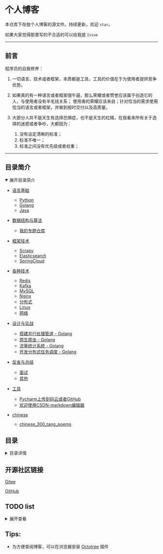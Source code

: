 # 个人博客

本仓库下存放个人博客的源文件。持续更新，欢迎 `star`。

如果大家觉得那里写的不合适的可以给我提 `Issue`

---

## 前言

程序员的自我修养：

1. 一切语言、技术或者框架，本质都是工具，工具的价值在于为使用者提供竞争优势。

2. 如果真的有一种语言或者框架很牛逼，那么荣耀或者赞誉应该属于创造它的人，与使用者没有半毛钱关系；
使用者的荣耀应该来自；针对恰当的需求使用恰当的语言或者框架，并做到按时交付以及高质量。

3. 大部分人并不是天生有选择恐惧症，也不是天生的杠精，在我看来所有关于选择的迷惑或者争吵，大都因为：
    1. 没有设定清晰的标准；  
    2. 标准不唯一；  
    3. 标准之间没有优先级或者权重；  

---

## 目录简介

<details open>
<summary>展开目录简介</summary>

- [语言基础](./contents/basic.md)
    - [Python](./contents/basic.md#python)
    - [Golang](./contents/basic.md#golang)
    - [Java](./contents/basic.md#java)

- [数据结构与算法](./contents/algorithm.md)
    - [我的专题仓库](./contents/algorithm.md#我的专题仓库helloalgorithm有介绍点击这里)

- [框架技术](./contents/framework.md)
    - [Scrapy](./contents/framework.md#scrapy)
    - [Elasticsearch](./contents/framework.md#elasticsearch)
    - [SpringCloud](./contents/framework.md#springcloud)
    
- [各种技术](./contents/misc.md)
    - [Redis](./contents/misc.md#redis)
    - [Kafka](./contents/misc.md#kafka)
    - [MySQL](./contents/misc.md#mysql)
    - [Nginx](./contents/misc.md#nginx)
    - [分布式](./contents/misc.md#分布式)
    - [Linux](./contents/misc.md#linux)
    - [网络](./contents/misc.md#网络)

- [设计与实战](./contents/design.md)
    - [搭建并行处理管道 - Golang](./contents/design.md#搭建并行处理管道---golang)
    - [原生爬虫 - Golang](./contents/design.md#原生爬虫---golang)
    - [流量统计系统 - Golang](./contents/design.md#流量统计系统---golang)
    - [开发分布式任务调度 - Golang](./contents/design.md#开发分布式任务调度---golang)

- [反省与总结](./contents/reflection_and_summary.md)
    - [面试](./contents/reflection_and_summary.md#面试)
    - [其他](./contents/reflection_and_summary.md#其他)

- [工具](./contents/tools.md)
    - [Pycharm上传到码云或者GitHub](./contents/tools.md#pycharm上传到码云或者github)
    - [欢迎使用CSDN-markdown编辑器](./contents/tools.md#欢迎使用csdn-markdown编辑器)

- [chinese](./contents/chinese.md)
    - [chinese_300_tang_poems](./contents/chinese.md#chinese_300_tang_poems)

</details>


## 目录

<details>
<summary>目录详情</summary>

#### 【语言基础】

- ##### Python
    - 基础知识
        - [变量对象和引用](./basic/python/basic/变量对象和引用.md)
        - [Python学习之Queue](./basic/python/basic/Python学习之Queue.md)
        - [Python中的作用域及global用法](./basic/python/basic/Python中的作用域及global用法.md)
    - Requests 库
        - [Requests模块学习之一-发送请求](./basic/python/requests/Python学习之Requests模块学习之一-发送请求.md)
        - [Requests模块学习之二-处理响应](./basic/python/requests/Python学习之Requests模块学习之二-处理响应.md)
        - [Requests模块学习之三-进阶话题](./basic/python/requests/Python学习之Requests模块学习之三-进阶话题.md)
    - 并发
        - [Python_多进程_进程池](./basic/python/concurrency/Python_多进程_进程池.md)
        - [Python之路_异步IO_队列_缓存](./basic/python/concurrency/Python_多进程_进程池.md)
        - [Python之路_进程_线程](./basic/python/concurrency/Python_多进程_进程池.md)

- ##### Golang
    - [用 golang 实现 nginx 反向代理及负载均衡](./basic/golang/用go实现nginx反向代理及负载均衡.md)
    
- ##### Java
    - Pending

#### 【数据结构与算法】

- ##### 我的专题仓库「HelloAlgorithm」有介绍：[点击这里](https://github.com/hackfengJam/HelloAlgorithm)

#### 【框架技术】

- ##### Scrapy
    - [Scrapy - 第一步框架原理](./framework/scrapy/第一步Scrapy框架原理.md)
- ##### Elasticsearch
    - [Elasticsearch - 介绍及开发环境搭建](./framework/elasticsearch/Elasticsearch环境搭建.md)
    - [Elasticsearch - 搜索引擎_pending](./framework/elasticsearch/搜索引擎_Elasticsearch_pending.md)
- ##### SpringCloud
    - [Eureka 的介绍](tech/springcloud/Eureka介绍.md)
    - [Eureka Server 和 Client 之间的信息维护（注册和续约）](tech/springcloud/Eureka_Server_和_Client_之间的信息维护（注册和续约）.md)
    - [Zuul 的介绍](tech/springcloud/Zuul介绍.md)

#### 【各种技术】

- ##### Redis
    - [Redis的正确打开方式](./tech/redis/Redis的正确打开方式.md)
    - [高并发情况下Redis做缓存的一系列问题_pending](./tech/redis/高并发情况下Redis做缓存的一系列问题_pending.md)
    - [Redis Pipeline 及 主从同步](./tech/redis/redis_pipeline_and_sync_master_slaver.md)
- ##### Kafka
    - [初识kafka_pending](tech/kafka/初识kafka_pending.md)
- ##### MySQL
    - [数据库优化 - 索引优化](tech/mysql/数据库优化——索引优化.md)
    - [Mysql大表处理_pending](tech/mysql/Mysql大表处理_pending.md)
    - [数据库 - 如何设计一个关系型数据库](tech/mysql/数据库——1_数据库架构.md)
    - [数据库 - 索引管理](tech/mysql/数据库——2_索引管理.md)
    - [数据库 - 锁管理](tech/mysql/数据库——3_锁管理.md)
- ##### Nginx
    - [nginx - 使用之总体简介](tech/nginx/nginx使用之总体简介.md)
    - [nginx - 使用之配置文件的组成及主配置段的指令之一](tech/nginx/nginx使用之配置文件的组成及主配置段的指令之一.md)
    - [nginx - 使用之配置文件的组成及主配置段的指令之二](tech/nginx/nginx使用之配置文件的组成及主配置段的指令之二.md)
- ##### 分布式
    - [分布式id生成算法 - SnowFlake](tech/distributed/algo/分布式id生成算法SnowFlake.md)
    - Raft
        - [Raft 领导选举](tech/distributed/raft/raft_leader_election.md)
        - [Raft 一致性算法](tech/distributed/raft/raft_consensus_algorithm.md)
        - [Raft 日志复制](tech/distributed/raft/raft_log_replication.md)
    - Celery
        - [Celery 的正确打开方式 - 结合「官方文档」及「实际用例」了解 Celery](tech/distributed/celery/celery_opens_correct_way.md)「**关键词：分布式任务队列；Celery**」
    - etcd
        - [什么是 etcd?](tech/distributed/etcd/etcd_study_1_what_is_etcd.md)
        - [etcd 功能与原理](tech/distributed/etcd/etcd_function_and_principle.md)
        - [Golang 操作 etcd（上）](tech/distributed/etcd/etcd_usage_golang_1.md)
        - [Golang 操作 etcd（下）](tech/distributed/etcd/etcd_usage_golang_2.md)
- ##### Linux
    - [Linux - find、grep、awk、sed 常用命令](./tech/linux/Linux.md)
    - [select、poll、epoll](./tech/linux/select_poll_epoll.md)
    - [零拷贝 - NIO](./tech/linux/零拷贝_NIO.md)
- ##### 网络
    - [TCP 三次握手、四次挥手详解](./tech/network/tcp.md)
    - [HTTP 与 HTTPS 详解与区别](./tech/network/http与https.md)
    - [HTTPS 如何做到安全](./tech/network/https.md)
- ##### 架构
    - [Git workflow](./tech/architecture/git_workflow.md)
    - [你的项目应该如何分层？](./tech/architecture/how_should_your_project_be_stratified.md)
    - [什么是扇入和扇出？](./tech/architecture/fanout_and_fanin.md)

#### 【设计与实战】

- ##### [搭建并行处理管道 - Golang](./design/golang_pipeline/golang_pipeline.md)
- ##### [原生爬虫 - Golang](./design/golang_crawler/golang_crawler.md)
- ##### [流量统计系统 - Golang](./design/golang_analysis/golang_analysis.md)
- ##### [开发分布式任务调度 - Golang](./design/golang_crontab/golang_crontab.md)
- ##### [微信抢红包功能设计 - Golang](./design/red_envelope/red_envelope.md)

    
#### 【反省与总结】

- ##### 面试
    - [Python面试题精选](./reflection_and_summary/interview/Python面试题精选.md)
    - [面试-复习](./reflection_and_summary/interview/面试-复习.md)
    - [某不知名小厂面经](./reflection_and_summary/interview/某不知名小厂面经.md)
- ##### 其他    
    - [给学弟学妹们总的方向及建议](./reflection_and_summary/misc/给学弟学妹们总的方向及建议.md)

#### 【工具】

- ##### [Pycharm上传到码云或者GitHub](./tools/Pycharm上传到码云或者GitHub.md)
- ##### [欢迎使用CSDN-markdown编辑器](./tools/欢迎使用CSDN-markdown编辑器.md)

#### 【chinese】

- ##### chinese_300_tang_poems
    - 五言古诗_三十三首
        - [张九龄 - 感遇_二首](./chinese/chinese_300_tang_poems/五言古诗_三十三首/张九龄/感遇_二首.md)

</details>


## 开源社区链接

[Gitee](https://gitee.com/hackfun)

[GitHub](https://github.com/hackfengJam)

## TODO list

<details>
<summary>展开查看</summary>

- 有个webhook接口：目前直接返回200，并调用异步任务系统。
  现在 有三个 HTTP 请求（1:create, 2:modify, 3:delete） 过来（三个请求时间间隔不一定，可能没有 2:modify），需要它们三个异步任务顺序执行。（给每一个请求 一个id，通过id hash发到执行的机器，执行机器分配线程执行是拿到 id 存在已分配的线程中 ）
  
- 初识 kafka 

- kafka 高级特性之消息事务

- Mysql大表处理

- 高并发情况下 Redis 做缓存的一系列问题

- 数据库如何建索引，如何分库分表

- LRU 的实现，原理、数据结果和过程结果

- QPS 限流 （缓存，滑动窗口？）

- 标签 推荐算法实现

- HTTPS 如何做到安全

- 根据二叉树前序遍历生成 AVL 树

- Redis 主从同步和持久化方式

- Redis 高可用方案

- Redis 缓存集中过期如何处理

- Redis 的集群有哪些

- 用 redis 做限流

- 统计大量访问日志（分几百M 和 几百G的场景）；得出访问次数最多的前 K 个人 （单台机器实现）

- 8G 文件 1G 内存，查找重复的数字

- 对称性加密跟非对称性加密的比较、使用场景

- RSA 加密算法

- 搜索引擎倒排原理及实现方式

- XSS 和 CSRF

- ctrl+c 后操作系统做了什么

- T级别大日志文件，如何找出一段时间内日志

- 求无向无环图的直径

- python GIL 以及为什么有GIL，还需要 threading 

- 自增ID 与 uuid 的优劣

- B、B+、跳跃表 区别 时间复杂度

- java fail-fast 机制

- Mac 地址如果被改会怎么样

- 路由寻址过程做了哪些事

- HTTP 1.1、2 特性

- HTTP 里面的各种攻击及应对策略

- 如何信任 CA

- 分布式事务，两阶段提交协议，失败重试补偿

- 在微服务架构中，如何能保证接口的可靠性。（幂等性校验？安全角度？）

- 程序设计
    - Golang 开发分布式任务调度
    
    - 微信抢红包功能设计
    
    - 推送的频率控制
    
    - 抖音评论列表的设计及缓存实现
    
    - 假设是一个抽奖的游戏，不同的人是有不同的概率倍数，是一个整数，例如：1、3、5...。输入100万人，要求抽奖抽出2万个人；
    并假设每个人都有一个唯一id，写一个函数做下抽奖，输入和输出的数据结构自己设计
    
    - 设计群消息已读功能
    
    - HTTP 301 实现原理，设计一个短链服务
    
    - 给一个亿级用户登录登出时间戳日志，统计用户在线量峰值及持续时间，代码实现
    
    - 消息队列如何保证可靠
    
    - 设计秒杀系统要求保证公平
    
    - 如何限制每分钟每个手机号短信发送数
    
    - 发短信业务，1分钟内一个号一个业务 1000 条
    
    - 多人联机贪吃蛇设计
    
    - 链表逆序，设计一个王者的组队系统
    
    - 头条文章向用户推送避免重复推送问题
    
    - 如何实现音乐随机播放
    
    - 系统设计：微信扫码登录
    
    - 微博的热门评论，在分页到很深的时候，如何进行优化
    
    - 一个分布式不安全的文件系统，如何保证每次只有一个请求进行读写

</details>

## Tips:

- 为方便查阅博客，可以在浏览器安装 [Octotree](https://github.com/buunguyen/octotree) 插件
